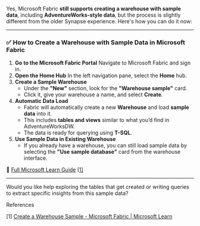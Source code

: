 Yes, Microsoft Fabric **still supports creating a warehouse with sample data**, including **AdventureWorks-style data**, but the process is slightly different from the older Synapse experience. Here's how you can do it now:

------

### ✅ **How to Create a Warehouse with Sample Data in Microsoft Fabric**

1. **Go to the Microsoft Fabric Portal**
    Navigate to Microsoft Fabric and sign in.
2. **Open the Home Hub**
    In the left navigation pane, select the **Home** hub.
3. **Create a Sample Warehouse**
   - Under the **"New"** section, look for the **"Warehouse sample"** card.
   - Click it, give your warehouse a name, and select **Create**.
4. **Automatic Data Load**
   - Fabric will automatically create a new **Warehouse** and load **sample data** into it.
   - This includes **tables and views** similar to what you’d find in AdventureWorksDW.
   - The data is ready for querying using **T-SQL**.
5. **Use Sample Data in Existing Warehouse**
   - If you already have a warehouse, you can still load sample data by selecting the **"Use sample database"** card from the warehouse interface.

🔗 [Full Microsoft Learn Guide](https://learn.microsoft.com/en-us/fabric/data-warehouse/create-warehouse-sample) [[1\]](https://learn.microsoft.com/en-us/fabric/data-warehouse/create-warehouse-sample)

------

Would you like help exploring the tables that get created or writing queries to extract specific insights from this sample data?


References

[1] [Create a Warehouse Sample - Microsoft Fabric | Microsoft Learn](https://learn.microsoft.com/en-us/fabric/data-warehouse/create-warehouse-sample)